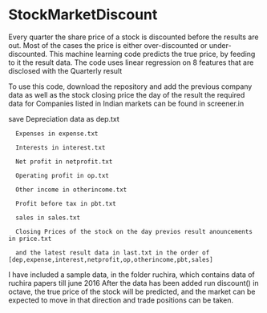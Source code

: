 # StockMarketDiscount
Every quarter the share price of a stock is discounted before the results are out. Most of the cases the price is either over-discounted or under-discounted. This machine learning code predicts the true price, by feeding to it the result data. The code uses linear regression on 8 features that are disclosed with the Quarterly result

To use this code, download the repository and add the previous company data as well as the stock closing price the day of the result
the required data for Companies listed in Indian markets can be found in screener.in

save  Depreciation data as dep.txt
      
      Expenses in expense.txt      
      
      Interests in interest.txt
      
      Net profit in netprofit.txt
      
      Operating profit in op.txt
      
      Other income in otherincome.txt
      
      Profit before tax in pbt.txt
      
      sales in sales.txt
      
      Closing Prices of the stock on the day previos result anouncements in price.txt
      
      and the latest result data in last.txt in the order of [dep,expense,interest,netprofit,op,otherincome,pbt,sales]
    


I have included a sample data, in the folder ruchira, which contains data of ruchira papers till june 2016
After the data has been added run discount() in octave, the true price of the stock will be predicted, and the market can be expected to move in that direction and trade positions can be taken.
